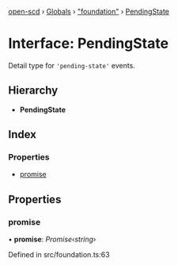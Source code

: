[open-scd](../README.md) › [Globals](../globals.md) › ["foundation"](../modules/_foundation_.md) › [PendingState](_foundation_.pendingstate.md)

# Interface: PendingState

Detail type for `'pending-state'` events.

## Hierarchy

* **PendingState**

## Index

### Properties

* [promise](_foundation_.pendingstate.md#promise)

## Properties

###  promise

• **promise**: *Promise‹string›*

Defined in src/foundation.ts:63
